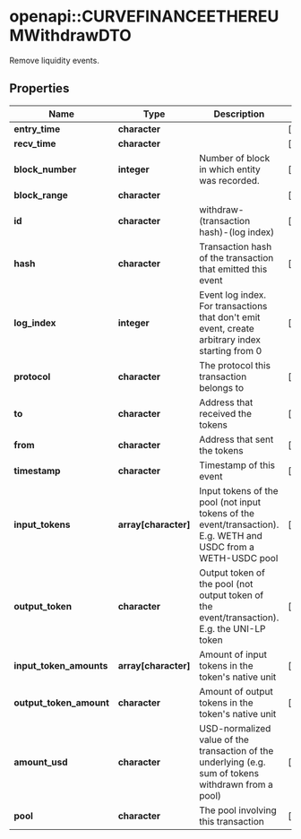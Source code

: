 # openapi::CURVEFINANCEETHEREUMWithdrawDTO

Remove liquidity events.

## Properties
Name | Type | Description | Notes
------------ | ------------- | ------------- | -------------
**entry_time** | **character** |  | [optional] 
**recv_time** | **character** |  | [optional] 
**block_number** | **integer** | Number of block in which entity was recorded. | [optional] 
**block_range** | **character** |  | [optional] 
**id** | **character** | withdraw-(transaction hash)-(log index) | [optional] 
**hash** | **character** | Transaction hash of the transaction that emitted this event | [optional] 
**log_index** | **integer** | Event log index. For transactions that don&#39;t emit event, create arbitrary index starting from 0 | [optional] 
**protocol** | **character** | The protocol this transaction belongs to | [optional] 
**to** | **character** | Address that received the tokens | [optional] 
**from** | **character** | Address that sent the tokens | [optional] 
**timestamp** | **character** | Timestamp of this event | [optional] 
**input_tokens** | **array[character]** | Input tokens of the pool (not input tokens of the event/transaction). E.g. WETH and USDC from a WETH-USDC pool | [optional] 
**output_token** | **character** | Output token of the pool (not output token of the event/transaction). E.g. the UNI-LP token | [optional] 
**input_token_amounts** | **array[character]** | Amount of input tokens in the token&#39;s native unit | [optional] 
**output_token_amount** | **character** | Amount of output tokens in the token&#39;s native unit | [optional] 
**amount_usd** | **character** | USD-normalized value of the transaction of the underlying (e.g. sum of tokens withdrawn from a pool) | [optional] 
**pool** | **character** | The pool involving this transaction | [optional] 


